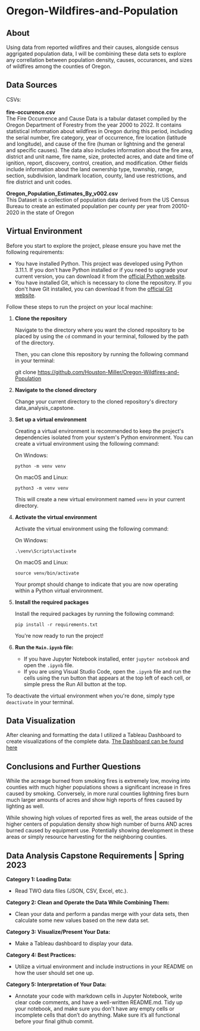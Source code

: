 # Oregon-Wildfires-and-Population

## About

Using data from reported wildfires and their causes, alongside census aggrigated population data, I will be combining these data sets to explore any correllation between population density, causes, occurances, and sizes of wildfires among the counties of Oregon.

## Data Sources

CSVs:<br><br>
<b>fire-occurence.csv</b><br>
The Fire Occurrence and Cause Data is a tabular dataset compiled by the Oregon Department of Forestry from the year 2000 to 2022. It contains statistical information about wildfires in Oregon during this period, including the serial number, fire category, year of occurrence, fire location (latitude and longitude), and cause of the fire (human or lightning and the general and specific causes). The data also includes information about the fire area, district and unit name, 
fire name, size, protected acres, and date and time of ignition, report, discovery, control, creation, and modification. Other fields include information about the land ownership type, township, range, section, subdivision, landmark location, county, land use restrictions, and fire district and unit codes.

<b>Oregon_Population_Estimates_By_v002.csv</b><br>
This Dataset is a collection of population data derived from the US Census Bureau to create an estimated population per county per year from 20010-2020 in the state of Oregon 

## Virtual Environment

Before you start to explore the project, please ensure you have met the following requirements:

- You have installed Python. This project was developed using Python 3.11.1. If you don't have Python installed or if you need to upgrade your current version, you can download it from the [official Python website](https://www.python.org/downloads/).
- You have installed Git, which is necessary to clone the repository. If you don't have Git installed, you can download it from the [official Git website](https://git-scm.com/downloads).

Follow these steps to run the project on your local machine:

1. **Clone the repository**

   Navigate to the directory where you want the cloned repository to be placed by using the ``cd`` command in your terminal, followed by the path of the directory.

   Then, you can clone this repository by running the following command in your terminal:

   git clone https://github.com/Houston-Miller/Oregon-Wildfires-and-Population
2. **Navigate to the cloned directory**

   Change your current directory to the cloned repository's directory data_analysis_capstone.
3. **Set up a virtual environment**

   Creating a virtual environment is recommended to keep the project's dependencies isolated from your system's Python environment. You can create a virtual environment using the following command:

   On Windows:

   ```
   python -m venv venv
   ```

   On macOS and Linux:

   ```
   python3 -m venv venv
   ```

   This will create a new virtual environment named `venv` in your current directory.
4. **Activate the virtual environment**

   Activate the virtual environment using the following command:

   On Windows:

   ```
   .\venv\Scripts\activate
   ```

   On macOS and Linux:

   ```
   source venv/bin/activate
   ```

   Your prompt should change to indicate that you are now operating within a Python virtual environment.
5. **Install the required packages**

   Install the required packages by running the following command:

   ```
   pip install -r requirements.txt
   ```

   You're now ready to run the project!
6. **Run the ``Main.ipynb`` file:**

   - If you have Jupyter Notebook installed, enter ``jupyter notebook`` and open the `.ipynb` file.
   - If you are using Visual Studio Code, open the `.ipynb` file and run the cells using the run button that appears at the top left of each cell, or simple press the Run All button at the top.

To deactivate the virtual environment when you're done, simply type `deactivate` in your terminal.

## Data Visualization

After cleaning and formatting the data I utilized a Tableau Dashboard to create visualizations of the complete data. [The Dashboard can be found here](https://public.tableau.com/app/profile/houston.miller/viz/OregonWildfire/OregonFireData)

## Conclusions and Further Questions

While the acreage burned from smoking fires is extremely low, moving into counties with much higher populations shows a significant increase in fires caused by smoking. Conversely, in more rural counties lightning fires burn much larger amounts of acres and show high reports of fires caused by lighting as well.

While showing high volues of reported fires as well, the areas outside of the higher centers of population density show high number of burns AND acres burned caused by equipment use. Potentially showing development in these areas or simply resource harvesting for the neighboring counties. 

## Data Analysis Capstone Requirements | Spring 2023

**Category 1: Loading Data:**

- Read TWO data files (JSON, CSV, Excel, etc.).

**Category 2: Clean and Operate the Data While Combining Them:**

- Clean your data and perform a pandas merge with your data sets, then calculate some new values based on the new data set.

**Category 3: Visualize/Present Your Data:**

- Make a Tableau dashboard to display your data.

**Category 4: Best Practices:**

- Utilize a virtual environment and include instructions in your README on how the user should set one up.

**Category 5: Interpretation of Your Data:**

- Annotate your code with markdown cells in Jupyter Notebook, write clear code comments, and have a well-written README.md. Tidy up your notebook, and make sure you don't have any empty cells or incomplete cells that don’t do anything. Make sure it’s all functional before your final github commit.
